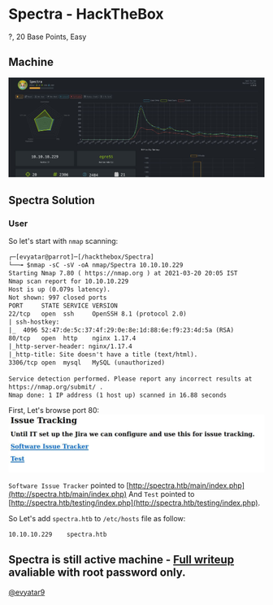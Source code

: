 # Spectra - HackTheBox
?, 20 Base Points, Easy

## Machine

![‏‏Spectra.JPG](images/‏‏Spectra.JPG)
  
## Spectra Solution

### User

So let's start with ```nmap``` scanning:

```console
┌─[evyatar@parrot]─[/hackthebox/Spectra]
└──╼ $nmap -sC -sV -oA nmap/Spectra 10.10.10.229
Starting Nmap 7.80 ( https://nmap.org ) at 2021-03-20 20:05 IST
Nmap scan report for 10.10.10.229
Host is up (0.079s latency).
Not shown: 997 closed ports
PORT     STATE SERVICE VERSION
22/tcp   open  ssh     OpenSSH 8.1 (protocol 2.0)
| ssh-hostkey: 
|_  4096 52:47:de:5c:37:4f:29:0e:8e:1d:88:6e:f9:23:4d:5a (RSA)
80/tcp   open  http    nginx 1.17.4
|_http-server-header: nginx/1.17.4
|_http-title: Site doesn't have a title (text/html).
3306/tcp open  mysql   MySQL (unauthorized)

Service detection performed. Please report any incorrect results at https://nmap.org/submit/ .
Nmap done: 1 IP address (1 host up) scanned in 16.88 seconds

```

First, Let's browse port 80:
![port80.JPG](images/port80.JPG)

```Software Issue Tracker``` pointed to [http://spectra.htb/main/index.php](http://spectra.htb/main/index.php)
And ```Test``` pointed to [http://spectra.htb/testing/index.php](http://spectra.htb/testing/index.php).

So Let's add ```spectra.htb``` to ```/etc/hosts``` file as follow:
```bash
10.10.10.229    spectra.htb
```

## Spectra is still active machine - [Full writeup](Spectra-Writeup.pdf) avaliable with root password only.

[@evyatar9](https://t.me/evyatar9)